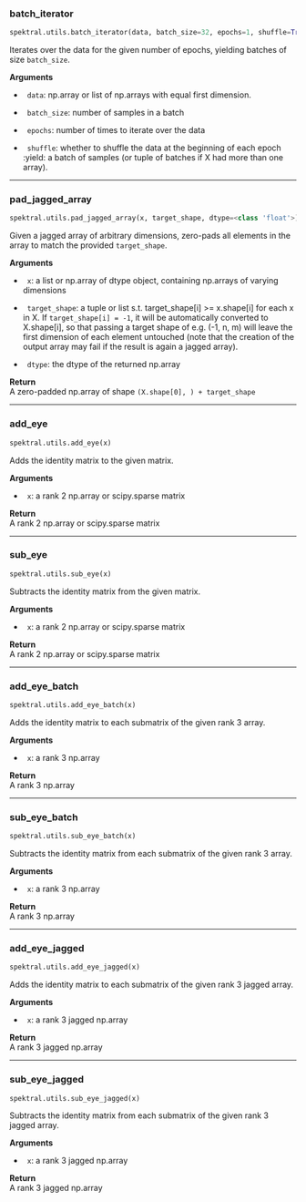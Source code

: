 ### batch_iterator


```python
spektral.utils.batch_iterator(data, batch_size=32, epochs=1, shuffle=True)
```



Iterates over the data for the given number of epochs, yielding batches of
size `batch_size`.

**Arguments**  

- ` data`: np.array or list of np.arrays with equal first dimension.

- ` batch_size`: number of samples in a batch

- ` epochs`: number of times to iterate over the data

- ` shuffle`: whether to shuffle the data at the beginning of each epoch
:yield: a batch of samples (or tuple of batches if X had more than one 
array). 

----

### pad_jagged_array


```python
spektral.utils.pad_jagged_array(x, target_shape, dtype=<class 'float'>)
```



Given a jagged array of arbitrary dimensions, zero-pads all elements in the
array to match the provided `target_shape`.

**Arguments**  

- ` x`: a list or np.array of dtype object, containing np.arrays of
varying dimensions

- ` target_shape`: a tuple or list s.t. target_shape[i] >= x.shape[i]
for each x in X.
If `target_shape[i] = -1`, it will be automatically converted to X.shape[i], 
so that passing a target shape of e.g. (-1, n, m) will leave the first 
dimension of each element untouched (note that the creation of the output
array may fail if the result is again a jagged array). 

- ` dtype`: the dtype of the returned np.array

**Return**  
 A zero-padded np.array of shape `(X.shape[0], ) + target_shape`

----

### add_eye


```python
spektral.utils.add_eye(x)
```



Adds the identity matrix to the given matrix.

**Arguments**  

- ` x`: a rank 2 np.array or scipy.sparse matrix

**Return**  
 A rank 2 np.array or scipy.sparse matrix

----

### sub_eye


```python
spektral.utils.sub_eye(x)
```



Subtracts the identity matrix from the given matrix.

**Arguments**  

- ` x`: a rank 2 np.array or scipy.sparse matrix

**Return**  
 A rank 2 np.array or scipy.sparse matrix

----

### add_eye_batch


```python
spektral.utils.add_eye_batch(x)
```



Adds the identity matrix to each submatrix of the given rank 3 array.

**Arguments**  

- ` x`: a rank 3 np.array

**Return**  
 A rank 3 np.array

----

### sub_eye_batch


```python
spektral.utils.sub_eye_batch(x)
```



Subtracts the identity matrix from each submatrix of the given rank 3
array.

**Arguments**  

- ` x`: a rank 3 np.array

**Return**  
 A rank 3 np.array

----

### add_eye_jagged


```python
spektral.utils.add_eye_jagged(x)
```



Adds the identity matrix to each submatrix of the given rank 3 jagged array.

**Arguments**  

- ` x`: a rank 3 jagged np.array

**Return**  
 A rank 3 jagged np.array

----

### sub_eye_jagged


```python
spektral.utils.sub_eye_jagged(x)
```



Subtracts the identity matrix from each submatrix of the given rank 3
jagged array.

**Arguments**  

- ` x`: a rank 3 jagged np.array

**Return**  
 A rank 3 jagged np.array
